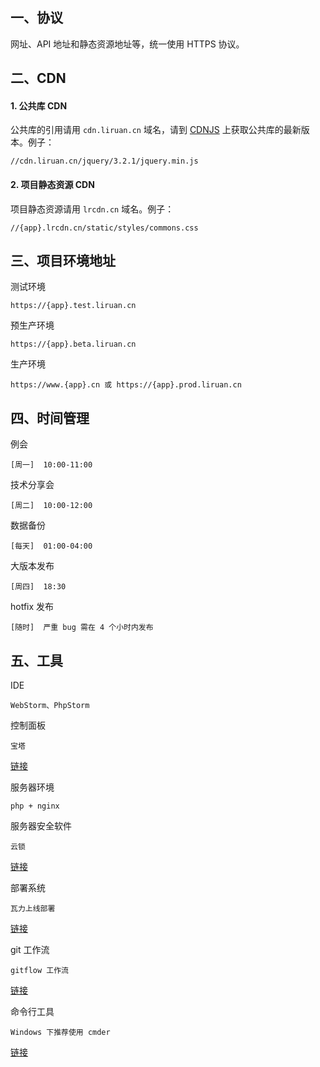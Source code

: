 ## 一、协议
网址、API 地址和静态资源地址等，统一使用 HTTPS 协议。

## 二、CDN
#### 1. 公共库 CDN
公共库的引用请用 `cdn.liruan.cn` 域名，请到 [CDNJS](https://cdnjs.com/) 上获取公共库的最新版本。例子：
```
//cdn.liruan.cn/jquery/3.2.1/jquery.min.js
```

#### 2. 项目静态资源 CDN
项目静态资源请用 `lrcdn.cn` 域名。例子：
```
//{app}.lrcdn.cn/static/styles/commons.css
```

## 三、项目环境地址
测试环境
```
https://{app}.test.liruan.cn
```

预生产环境
```
https://{app}.beta.liruan.cn
```

生产环境
```
https://www.{app}.cn 或 https://{app}.prod.liruan.cn
```

## 四、时间管理
例会
```
[周一]  10:00-11:00
```

技术分享会
```
[周二]  10:00-12:00
```

数据备份
```
[每天]  01:00-04:00
```

大版本发布
```
[周四]  18:30
```

hotfix 发布
```
[随时]  严重 bug 需在 4 个小时内发布
```

## 五、工具
IDE
```
WebStorm、PhpStorm
```

控制面板
```
宝塔
```
[链接](https://www.bt.cn/)

服务器环境
```
php + nginx
```

服务器安全软件
```
云锁
```
[链接](http://www.yunsuo.com.cn/)

部署系统
```
瓦力上线部署
```
[链接](https://walle-web.io/)

git 工作流
```
gitflow 工作流
```
[链接](https://github.com/zhaotoday/product-workflow)

命令行工具
```
Windows 下推荐使用 cmder
```
[链接](http://cmder.net/)
